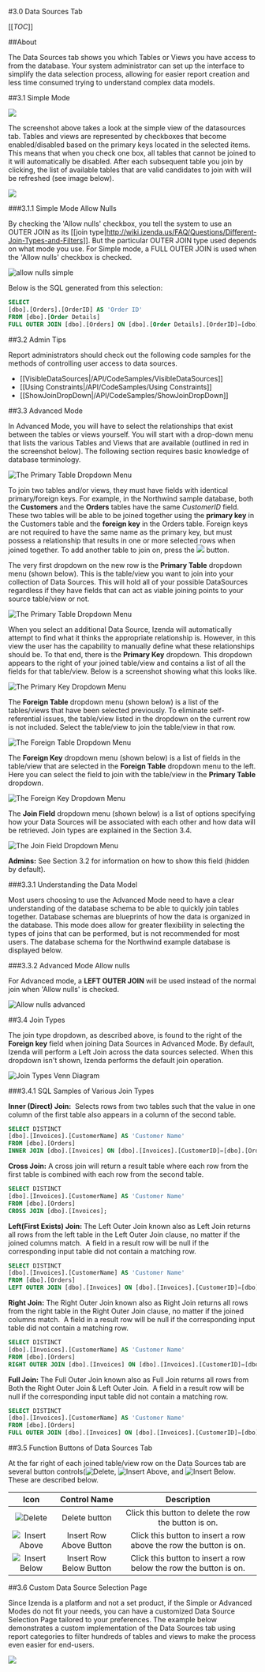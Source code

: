#3.0 Data Sources Tab 

[[_TOC_]]

##About

The Data Sources tab shows you which Tables or Views you have access to from the database.  Your system administrator can set up the interface to simplify the data selection process, allowing for easier report creation and less time consumed trying to understand complex data models.

##3.1 Simple Mode

![](/Guides/ReportDesign/3.0-Data-sources-tab/data_sources_checkboxes.png)

The screenshot above takes a look at the simple view of the datasources tab. Tables and views are represented by checkboxes that become enabled/disabled based on the primary keys located in the selected items. This means that when you check one box, all tables that cannot be joined to it will automatically be disabled. After each subsequent table you join by clicking, the list of available tables that are valid candidates to join with will be refreshed (see image below).

![](/Guides/ReportDesign/3.0-Data-sources-tab/data_sources_checkboxes_2.png)

###3.1.1 Simple Mode Allow Nulls

By checking the 'Allow nulls' checkbox, you tell the system to use an OUTER JOIN as its [[join type|http://wiki.izenda.us/FAQ/Questions/Different-Join-Types-and-Filters]]. But the particular OUTER JOIN type used depends on what mode you use. For Simple mode, a FULL OUTER JOIN is used when the 'Allow nulls' checkbox is checked.

![allow nulls simple]()

Below is the SQL generated from this selection:

```sql
SELECT
[dbo].[Orders].[OrderID] AS 'Order ID'
FROM [dbo].[Order Details] 
FULL OUTER JOIN [dbo].[Orders] ON [dbo].[Order Details].[OrderID]=[dbo].[Orders].[OrderID];
```

##3.2 Admin Tips

Report administrators should check out the following code samples for the methods of controlling user access to data sources.

* [[VisibleDataSources|/API/CodeSamples/VisibleDataSources]]
* [[Using Constraints|/API/CodeSamples/Using Constraints]]
* [[ShowJoinDropDown|/API/CodeSamples/ShowJoinDropDown]]

##3.3 Advanced Mode

In Advanced Mode, you will have to select the relationships that exist between the tables or views yourself. You will start with a drop-down menu that lists the various Tables and Views that are available (outlined in red in the screenshot below). The following section requires basic knowledge of database terminology.

![The Primary Table Dropdown Menu](/Guides/ReportDesign/3.0-Data-sources-tab/data_sources_advanced_2.png)

To join two tables and/or views, they must have fields with identical primary/foreign keys. For example, in the Northwind sample database, both the **Customers** and the **Orders** tables have the same *CustomerID* field. These two tables will be able to be joined together using the **primary key** in the Customers table and the **foreign key** in the Orders table. Foreign keys are not required to have the same name as the primary key, but must possess a relationship that results in one or more selected rows when joined together. To add another table to join on, press the ![](http://wiki.izenda.us/Guides/ReportDesign/5.0-Filters-tab/filter_create_below.png) button.

The very first dropdown on the new row is the **Primary Table** dropdown menu (shown below). This is the table/view you want to join into your collection of Data Sources. This will hold all of your possible DataSources regardless if they have fields that can act as viable joining points to your source table/view or not.

![The Primary Table Dropdown Menu](/Guides/ReportDesign/3.0-Data-sources-tab/data_sources_advanced_3.png)

When you select an additional Data Source, Izenda will automatically attempt to find what it thinks the appropriate relationship is. However, in this view the user has the capability to manually define what these relationships should be. To that end, there is the **Primary Key** dropdown. This dropdown appears to the right of your joined table/view and contains a list of all the fields for that table/view. Below is a screenshot showing what this looks like.

![The Primary Key Dropdown Menu](/Guides/ReportDesign/3.0-Data-sources-tab/data_sources_advanced_4.png)

The **Foreign Table** dropdown menu (shown below) is a list of the tables/views that have been selected previously. To eliminate self-referential issues, the table/view listed in the dropdown on the current row is not included. Select the table/view to join the table/view in that row.

![The Foreign Table Dropdown Menu](/Guides/ReportDesign/3.0-Data-sources-tab/data_sources_advanced_5.png)

The **Foreign Key** dropdown menu (shown below) is a list of fields in the table/view that are selected in the **Foreign Table** dropdown menu to the left. Here you can select the field to join with the table/view in the **Primary Table** dropdown.

![The Foreign Key Dropdown Menu](/Guides/ReportDesign/3.0-Data-sources-tab/data_sources_advanced_6.png)

The **Join Field** dropdown menu (shown below) is a list of options specifying how your Data Sources will be associated with each other and how data will be retrieved. Join types are explained in the Section 3.4. 

![The Join Field Dropdown Menu](/Guides/ReportDesign/3.0-Data-sources-tab/data_sources_advanced_7.png)

**Admins:** See Section 3.2 for information on how to show this field (hidden by default).

###3.3.1 Understanding the Data Model

Most users choosing to use the Advanced Mode need to have a clear understanding of the database schema to be able to quickly join tables together. Database schemas are blueprints of how the data is organized in the database.  This mode does allow for greater flexibility in selecting the types of joins that can be performed, but is not recommended for most users. The database schema for the Northwind example database is displayed below. 

###3.3.2 Advanced Mode Allow nulls

For Advanced mode, a **LEFT OUTER JOIN** will be used instead of the normal join when 'Allow nulls' is checked.

![Allow nulls advanced]()

##3.4 Join Types

The join type dropdown, as described above, is found to the right of the **Foreign key** field when joining Data Sources in Advanced Mode. By default, Izenda will perform a Left Join across the data sources selected. When this dropdown isn't shown, Izenda performs the default join operation.

![Join Types Venn Diagram](/Guides/ReportDesign/3.0-Data-sources-tab/sql_join_types.png)

###3.4.1 SQL Samples of Various Join Types

**Inner (Direct) Join:**  Selects rows from two tables such that the value in one column of the first table also appears in a column of the second table.  

```sql
SELECT DISTINCT 
[dbo].[Invoices].[CustomerName] AS 'Customer Name'
FROM [dbo].[Orders]
INNER JOIN [dbo].[Invoices] ON [dbo].[Invoices].[CustomerID]=[dbo].[Orders].[CustomerID];
```

**Cross Join:** A cross join will return a result table where each row from the first table is combined with each row from the second table. 

```sql
SELECT DISTINCT 
[dbo].[Invoices].[CustomerName] AS 'Customer Name'
FROM [dbo].[Orders]
CROSS JOIN [dbo].[Invoices];
```

**Left(First Exists) Join:** The Left Outer Join known also as Left Join returns all rows from the left table in the Left Outer Join clause, no matter if the joined columns match.  A field in a result row will be null if the corresponding input table did not contain a matching row.

```sql
SELECT DISTINCT 
[dbo].[Invoices].[CustomerName] AS 'Customer Name'
FROM [dbo].[Orders]
LEFT OUTER JOIN [dbo].[Invoices] ON [dbo].[Invoices].[CustomerID]=[dbo].[Orders].[CustomerID];
```

**Right Join:** The Right Outer Join known also as Right Join returns all rows from the right table in the Right Outer Join clause, no matter if the joined columns match.  A field in a result row will be null if the corresponding input table did not contain a matching row.

```sql
SELECT DISTINCT 
[dbo].[Invoices].[CustomerName] AS 'Customer Name'
FROM [dbo].[Orders]
RIGHT OUTER JOIN [dbo].[Invoices] ON [dbo].[Invoices].[CustomerID]=[dbo].[Orders].[CustomerID];
```

**Full Join:** The Full Outer Join known also as Full Join returns all rows from Both the Right Outer Join & Left Outer Join.  A field in a result row will be null if the corresponding input table did not contain a matching row.

```sql
SELECT DISTINCT 
[dbo].[Invoices].[CustomerName] AS 'Customer Name'
FROM [dbo].[Orders]
FULL OUTER JOIN [dbo].[Invoices] ON [dbo].[Invoices].[CustomerID]=[dbo].[Orders].[CustomerID];
```

##3.5 Function Buttons of Data Sources Tab

At the far right of each joined table/view row on the Data Sources tab are several button controls(![Delete](/Guides/ReportDesign/5.0-Filters-tab/filter_delete.png), ![Insert Above](/Guides/ReportDesign/5.0-Filters-tab/filter_create_above.png), and ![Insert Below](/Guides/ReportDesign/5.0-Filters-tab/filter_create_below.png). These are described below.

|**Icon**|**Control Name**|**Description**|
|:------:|:--------------:|:-------------:|
|![Delete](/Guides/ReportDesign/5.0-Filters-tab/filter_delete.png)|Delete button|Click this button to delete the row the button is on.|
|![Insert Above](/Guides/ReportDesign/5.0-Filters-tab/filter_create_above.png)|Insert Row Above Button|Click this button to insert a row above the row the button is on.|
|![Insert Below](/Guides/ReportDesign/5.0-Filters-tab/filter_create_below.png)|Insert Row Below Button|Click this button to insert a row below the row the button is on.|

##3.6 Custom Data Source Selection Page 

Since Izenda is a platform and not a set product, if the Simple or Advanced Modes do not fit your needs, you can have a customized Data Source Selection Page tailored to your preferences.  The example below demonstrates a custom implementation of the Data Sources tab using report categories to filter hundreds of tables and views to make the process even easier for end-users.

![](/Guides/ReportDesign/3.0-Data-sources-tab/custom_data_sources_final.png)